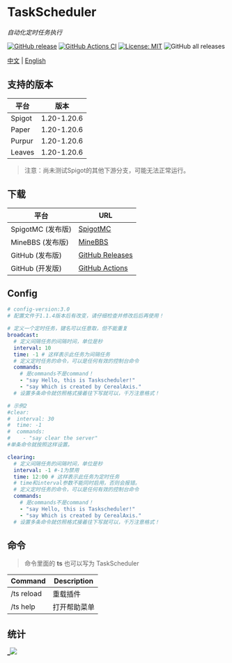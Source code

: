 # TaskScheduler

_自动化定时任务执行_

[![GitHub release](https://img.shields.io/github/v/release/CerealAxis/TaskScheduler?style=flat-square)](https://github.com/CerealAxis/TaskScheduler/releases)
[![GitHub Actions CI](https://img.shields.io/github/actions/workflow/status/CerealAxis/TaskScheduler/dev-build.yml?style=flat-square)](https://github.com/CerealAxis/TaskScheduler/actions)
[![License: MIT](https://img.shields.io/badge/license-MIT-yellow.svg)](https://github.com/CerealAxis/TaskScheduler)
![GitHub all releases](https://img.shields.io/github/downloads/CerealAxis/TaskScheduler/total?style=flat-square)

[中文](README_CN.md) | [English](README.md)

## 支持的版本

| 平台    | 版本        |
|---------|-------------|
| Spigot  | 1.20-1.20.6 |
| Paper   | 1.20-1.20.6 |
| Purpur  | 1.20-1.20.6 |
| Leaves  | 1.20-1.20.6 |

> 注意：尚未测试Spigot的其他下游分支，可能无法正常运行。

## 下载

| 平台               | URL                                                                          |
|--------------------|------------------------------------------------------------------------------|
| SpigotMC (发布版)  | [SpigotMC](https://www.spigotmc.org/resources/taskscheduler.115092/)         |
| MineBBS (发布版)   | [MineBBS](https://www.minebbs.com/resources/taskscheduler.6088/)             |
| GitHub (发布版)    | [GitHub Releases](https://github.com/CerealAxis/TaskScheduler/releases)      |
| GitHub (开发版)    | [GitHub Actions](https://github.com/CerealAxis/TaskScheduler/actions)   

## Config
```yml
# config-version:3.0
# 配置文件于1.1.4版本后有改变，请仔细检查并修改后后再使用！

# 定义一个定时任务，键名可以任意取，但不能重复
broadcast:
  # 定义间隔任务的间隔时间，单位是秒
  interval: 10
  time: -1 # 这样表示此任务为间隔任务
  # 定义定时任务的命令，可以是任何有效的控制台命令
  commands:
    # 是commands不是command！
    - "say Hello, this is Taskscheduler!"
    - "say Which is created by CerealAxis."
  # 设置多条命令就仿照格式接着往下写就可以，千万注意格式！

# 示例2
#clear:
#  interval: 30
#  time: -1
#  commands:
#    - "say clear the server"
#单条命令就按照这样设置。

clearing:
  # 定义间隔任务的间隔时间，单位是秒
  interval: -1 #-1为禁用
  time: 12:00 # 这样表示此任务为定时任务
  # time和interval参数不能同时启用，否则会报错。
  # 定义定时任务的命令，可以是任何有效的控制台命令
  commands:
    # 是commands不是command！
    - "say Hello, this is Taskscheduler!"
    - "say Which is created by CerealAxis."
  # 设置多条命令就仿照格式接着往下写就可以，千万注意格式！
```
## 命令

> 命令里面的 **ts** 也可以写为 TaskScheduler

| Command       | Description |
|---------------|-------------|
| /ts reload    | 重载插件        |
| /ts help      | 打开帮助菜单      |

## 统计
[_![](https://bstats.org/signatures/bukkit/TaskScheduler.svg)](https://bstats.org/plugin/bukkit/TaskScheduler/20876)
